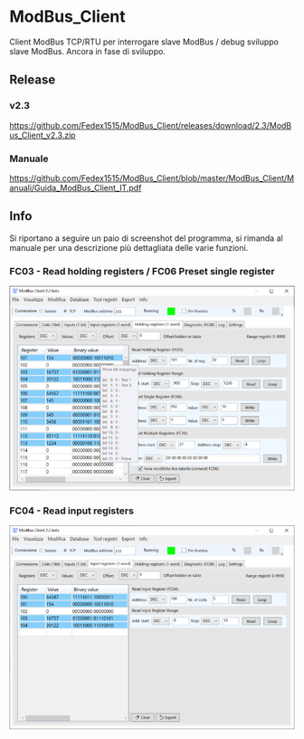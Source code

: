 # ModBus_Client
Client ModBus TCP/RTU per interrogare slave ModBus / debug sviluppo slave ModBus. Ancora in fase di sviluppo.

## Release

### v2.3
https://github.com/Fedex1515/ModBus_Client/releases/download/2.3/ModBus_Client_v2.3.zip

### Manuale
https://github.com/Fedex1515/ModBus_Client/blob/master/ModBus_Client/Manuali/Guida_ModBus_Client_IT.pdf

## Info

Si riportano a seguire un paio di screenshot del programma, si rimanda al manuale per una descrizione più dettagliata delle varie funzioni. 

### FC03 - Read holding registers / FC06 Preset single register

![alt text](https://github.com/Fedex1515/ModBus_Client/blob/master/ModBus_Client/Img/ModBus_Client_HoldingReg_00.PNG?raw=true)

### FC04 - Read input registers

![alt text](https://github.com/Fedex1515/ModBus_Client/blob/master/ModBus_Client/Img/ModBus_Client_inputReg_00.PNG?raw=true)
